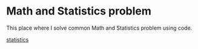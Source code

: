 # Math and Statistics problem

This place where I solve common Math and Statistics problem using code.

 [statistics](statistics/)